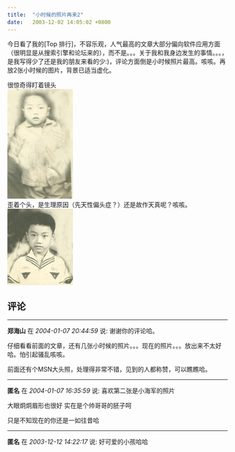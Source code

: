 ```yaml
---
title:  "小时候的照片再来2"
date:   2003-12-02 14:05:02 +0800
---
```


今日看了我的[Top 排行]，不容乐观，人气最高的文章大部分偏向软件应用方面（很明显是从搜索引擎和论坛来的），而不是。。。关于我和我身边发生的事情。。。，是我写得少了还是我的朋友来看的少:)，评论方面倒是小时候照片最高。咳咳。再放2张小时候的图片，背景已适当虚化。  

很惊奇得盯着镜头  
![](/images/2011/young/little2.jpg)  
歪着个头，是生理原因（先天性偏头症？）还是故作天真呢？咳咳。  
![](/images/2011/young/little1.jpg)  


## 评论

*****
**郑海山** 在 *2004-01-07 20:44:59* 说: 谢谢你的评论哈。

仔细看看前面的文章，还有几张小时候的照片。。。现在的照片。。。放出来不太好哈。怕引起骚乱咳咳。

前面还有个MSN大头照，处理得非常不错，见到的人都称赞，可以瞧瞧哈。


*****
**匿名** 在 *2004-01-07 16:35:59* 说: 喜欢第二张是小海军的照片

大眼炯炯眉形也很好
实在是个帅哥哥的胚子呵

只是不知现在的你还是一如往昔哈

*****
**匿名** 在 *2003-12-12 14:22:17* 说: 好可爱的小孩哈哈

